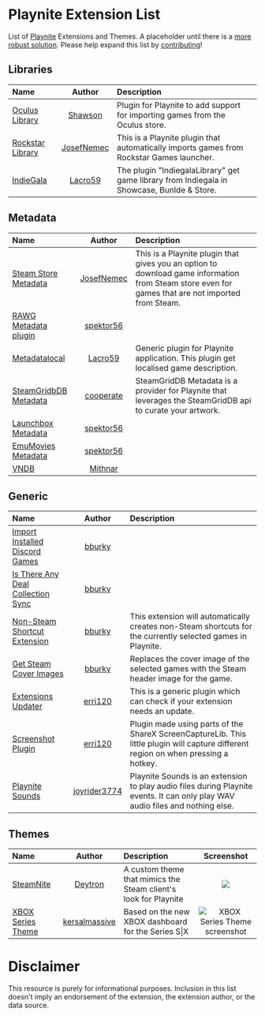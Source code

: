 # Playnite Extension List
List of [Playnite](https://playnite.link/) Extensions and Themes. A placeholder until there is a [more robust solution](https://github.com/JosefNemec/Playnite/issues/593). Please help expand this list by [contributing](https://github.com/scowalt/PlayniteExtensionList/pulls)!

## Libraries
| Name | Author | Description |
|:-----|:------:|:------------|
| [Oculus Library](https://github.com/Shawson/Playnite-OculusLibrary) | [Shawson](https://github.com/Shawson) | Plugin for Playnite to add support for importing games from the Oculus store. |
| [Rockstar Library](https://github.com/JosefNemec/PlaynitePlugin-RockstarLibrary) | [JosefNemec](https://github.com/JosefNemec) | This is a Playnite plugin that automatically imports games from Rockstar Games launcher.
| [IndieGala](https://github.com/Lacro59/playnite-indiegala-plugin) | [Lacro59](https://github.com/Lacro59) | The plugin "IndiegalaLibrary" get game library from Indiegala in Showcase, Bunlde & Store. |

## Metadata
| Name | Author | Description |
|:-----|:------:|:------------|
| [Steam Store Metadata](https://github.com/JosefNemec/PlaynitePlugin-SteamStoreMetadata) | [JosefNemec](https://github.com/JosefNemec) | This is a Playnite plugin that gives you an option to download game information from Steam store even for games that are not imported from Steam. |
| [RAWG Metadata plugin](https://github.com/spektor56/RAWGPlaynitePlugin) | [spektor56](https://github.com/spektor56) | |
| [Metadatalocal](https://github.com/Lacro59/playnite-metadatalocal-plugin) | [Lacro59](https://github.com/Lacro59) | Generic plugin for Playnite application. This plugin get localised game description. |
| [SteamGridbDB Metadata](https://github.com/cooperate/SteamGridDBMetadata) | [cooperate](https://github.com/cooperate) | SteamGridDB Metadata is a provider for Playnite that leverages the SteamGridDB api to curate your artwork. |
| [Launchbox Metadata](https://github.com/spektor56/LBGDBPlaynitePlugin) | [spektor56](https://github.com/spektor56) |
| [EmuMovies Metadata](https://github.com/spektor56/EmuMoviesPlaynitePlugin) | [spektor56](https://github.com/spektor56) |
| [VNDB](https://github.com/Mithnar/PlayniteVndb) | [Mithnar](https://github.com/Mithnar) |

## Generic
| Name | Author | Description |
|:-----|:------:|:------------|
| [Import Installed Discord Games](https://gist.github.com/bburky/43e666b2f6bb6db4c42b5ecd93f7af38) | [bburky](https://gist.github.com/bburky) | |
| [Is There Any Deal Collection Sync](https://gist.github.com/bburky/38c29a5fd8fbf2fc72ef77d553d09c6a) | [bburky](https://gist.github.com/bburky) | |
| [Non-Steam Shortcut Extension](https://github.com/bburky/playnite-non-steam-shortcuts) | [bburky](https://github.com/bburky) | This extension will automatically creates non-Steam shortcuts for the currently selected games in Playnite. |
| [Get Steam Cover Images](https://gist.github.com/bburky/464543d4c6662c66ad6088d06ced50ce) | [bburky](https://gist.github.com/bburky) | Replaces the cover image of the selected games with the Steam header image for the game. |
| [Extensions Updater](https://github.com/erri120/Playnite.Extensions#extensions-updater) | [erri120](https://github.com/erri120) | This is a generic plugin which can check if your extension needs an update.
| [Screenshot Plugin](https://github.com/erri120/Playnite.Extensions#screenshot-plugin) | [erri120](https://github.com/erri120) | Plugin made using parts of the ShareX ScreenCaptureLib. This little plugin will capture different region on when pressing a hotkey.
| [Playnite Sounds](https://github.com/joyrider3774/PlayniteSound) | [joyrider3774](https://github.com/joyrider3774) | Playnite Sounds is an extension to play audio files during Playnite events. It can only play WAV audio files and nothing else.

## Themes
| Name | Author | Description | Screenshot |
|:-----|:------:|:------------|:----------:|
| [SteamNite](https://github.com/Deytron/SteamNite) | [Deytron](https://github.com/Deytron) | A custom theme that mimics the Steam client's look for Playnite | ![](https://camo.githubusercontent.com/764187708b3494b8c57e159da917a139d2734455b87c1f881f8ec5eb2788eff4/68747470733a2f2f692e696d6775722e636f6d2f586232507177372e706e67)
| [XBOX Series Theme](https://playnite.link/forum/thread-397.html) | [kersalmassive](https://playnite.link/forum/user-1606.html) | Based on the new XBOX dashboard for the Series S\|X | ![XBOX Series Theme screenshot](res/XboxSeriesTheme.jpg)

# Disclaimer

This resource is purely for informational purposes. Inclusion in this list doesn't imply an endorsement of the extension, the extension author, or the data source.
